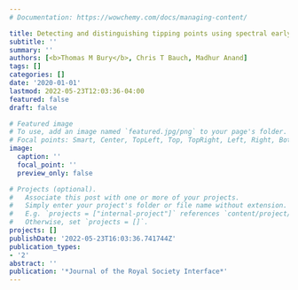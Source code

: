 ```yaml
---
# Documentation: https://wowchemy.com/docs/managing-content/

title: Detecting and distinguishing tipping points using spectral early warning signals
subtitle: ''
summary: ''
authors: [<b>Thomas M Bury</b>, Chris T Bauch, Madhur Anand]
tags: []
categories: []
date: '2020-01-01'
lastmod: 2022-05-23T12:03:36-04:00
featured: false
draft: false

# Featured image
# To use, add an image named `featured.jpg/png` to your page's folder.
# Focal points: Smart, Center, TopLeft, Top, TopRight, Left, Right, BottomLeft, Bottom, BottomRight.
image:
  caption: ''
  focal_point: ''
  preview_only: false

# Projects (optional).
#   Associate this post with one or more of your projects.
#   Simply enter your project's folder or file name without extension.
#   E.g. `projects = ["internal-project"]` references `content/project/deep-learning/index.md`.
#   Otherwise, set `projects = []`.
projects: []
publishDate: '2022-05-23T16:03:36.741744Z'
publication_types:
- '2'
abstract: ''
publication: '*Journal of the Royal Society Interface*'
---
```

